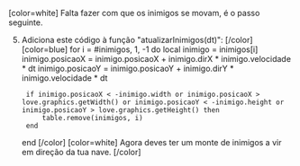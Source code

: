 [color=white]
Falta fazer com que os inimigos se movam, é o passo seguinte.

5. Adiciona este código à função "atualizarInimigos(dt)":
   [/color] [color=blue]
    for i = #inimigos, 1, -1 do
        local inimigo = inimigos[i]
        inimigo.posicaoX = inimigo.posicaoX + inimigo.dirX * inimigo.velocidade * dt
        inimigo.posicaoY = inimigo.posicaoY + inimigo.dirY * inimigo.velocidade * dt

        if inimigo.posicaoX < -inimigo.width or inimigo.posicaoX > love.graphics.getWidth() or inimigo.posicaoY < -inimigo.height or inimigo.posicaoY > love.graphics.getHeight() then
            table.remove(inimigos, i)
        end
    end
   [/color] [color=white]
Agora deves ter um monte de inimigos a vir em direção da tua nave.
   [/color]